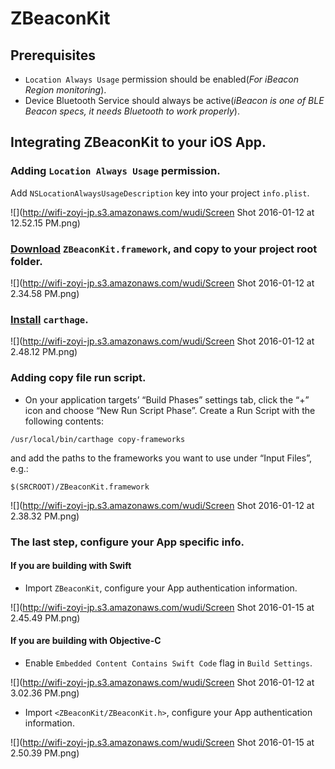 # ZBeaconKit

## Prerequisites

- `Location Always Usage` permission should be enabled(*For iBeacon Region monitoring*).
- Device Bluetooth Service should always be active(*iBeacon is one of BLE Beacon specs, it needs Bluetooth to work properly*).

## Integrating ZBeaconKit to your iOS App.

### Adding `Location Always Usage` permission.

Add `NSLocationAlwaysUsageDescription` key into your project `info.plist`.

![](http://wifi-zoyi-jp.s3.amazonaws.com/wudi/Screen Shot 2016-01-12 at 12.52.15 PM.png)

### [Download](http://wifi-zoyi-jp.s3.amazonaws.com/wudi/ZBeaconKit.framework.zip) `ZBeaconKit.framework`, and copy to your project root folder.

![](http://wifi-zoyi-jp.s3.amazonaws.com/wudi/Screen Shot 2016-01-12 at 2.34.58 PM.png)

### [Install](https://github.com/Carthage/Carthage/releases) `carthage`.

![](http://wifi-zoyi-jp.s3.amazonaws.com/wudi/Screen Shot 2016-01-12 at 2.48.12 PM.png)

### Adding copy file run script.

- On your application targets’ “Build Phases” settings tab, click the “+” icon and choose “New Run Script Phase”. Create a Run Script with the following contents:
```
/usr/local/bin/carthage copy-frameworks
```
and add the paths to the frameworks you want to use under “Input Files”, e.g.:
```
$(SRCROOT)/ZBeaconKit.framework
```

![](http://wifi-zoyi-jp.s3.amazonaws.com/wudi/Screen Shot 2016-01-12 at 2.38.32 PM.png)

### The last step, configure your App specific info.

#### If you are building with Swift
- Import `ZBeaconKit`, configure your App authentication information.

![](http://wifi-zoyi-jp.s3.amazonaws.com/wudi/Screen Shot 2016-01-15 at 2.45.49 PM.png)

#### If you are building with Objective-C

- Enable `Embedded Content Contains Swift Code` flag in `Build Settings`.

![](http://wifi-zoyi-jp.s3.amazonaws.com/wudi/Screen Shot 2016-01-12 at 3.02.36 PM.png)

- Import `<ZBeaconKit/ZBeaconKit.h>`, configure your App authentication information.

![](http://wifi-zoyi-jp.s3.amazonaws.com/wudi/Screen Shot 2016-01-15 at 2.50.39 PM.png)
